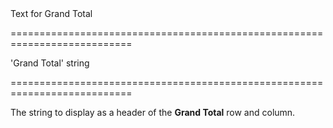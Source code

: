 <!--**
/*-------------------------------------------
    Auto-generated file. Do not modify.
-------------------------------------------

**-->
<!--d-->Text for Grand Total<!--/d-->
===========================================================================
<!--default-->'Grand Total'<!--/default-->
<!--type-->string<!--/type-->
===========================================================================

<!--shortDescription-->
The string to display as a header of the **Grand Total** row and column.
<!--/shortDescription-->

<!--fullDescription-->

<!--/fullDescription-->